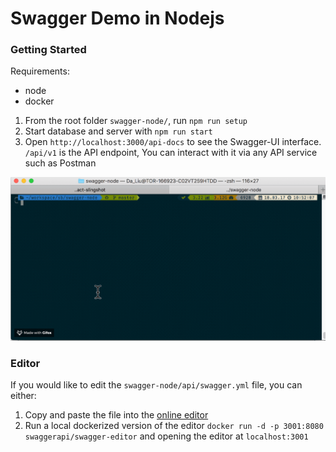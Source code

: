 # Swagger Demo in Nodejs

### Getting Started

Requirements:
  - node
  - docker

1. From the root folder `swagger-node/`, run `npm run setup`
2. Start database and server with `npm run start`
3. Open `http://localhost:3000/api-docs` to see the Swagger-UI interface. `/api/v1` is the API endpoint, You can interact with it via any API service such as Postman

![npm start](/assets/npm_start.gif)

### Editor

If you would like to edit the `swagger-node/api/swagger.yml` file, you can either:

1. Copy and paste the file into the [online editor](https://editor.swagger.io/)
2. Run a local dockerized version of the editor `docker run -d -p 3001:8080 swaggerapi/swagger-editor` and opening the editor at `localhost:3001`
